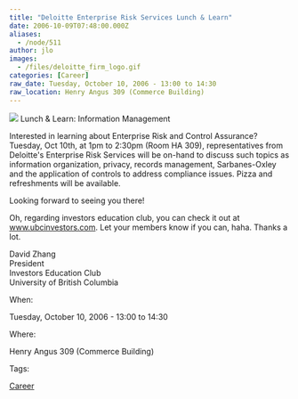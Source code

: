 ```yaml
---
title: "Deloitte Enterprise Risk Services Lunch & Learn"
date: 2006-10-09T07:48:00.000Z
aliases:
  - /node/511
author: jlo
images:
  - /files/deloitte_firm_logo.gif
categories: [Career]
raw_date: Tuesday, October 10, 2006 - 13:00 to 14:30
raw_location: Henry Angus 309 (Commerce Building)
---
```


![](/files/deloitte_firm_logo.gif)
Lunch & Learn: Information Management

Interested in learning about Enterprise Risk and Control Assurance? Tuesday, Oct 10th, at 1pm to 2:30pm (Room HA 309), representatives from Deloitte's Enterprise Risk Services will be on-hand to discuss such topics as information organization, privacy, records management, Sarbanes-Oxley and the application of controls to address compliance issues. Pizza and refreshments will be available.

Looking forward to seeing you there!

Oh, regarding investors education club, you can check it out at www.ubcinvestors.com. Let your members know if you can, haha. Thanks a lot.

David Zhang \
President \
Investors Education Club \
University of British Columbia

When: 

Tuesday, October 10, 2006 - 13:00 to 14:30

Where: 

Henry Angus 309 (Commerce Building)

Tags: 

[Career](/career)
